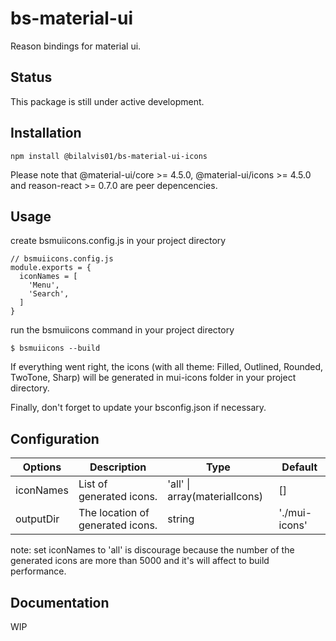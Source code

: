 # bs-material-ui
Reason bindings for material ui.

## Status

This package is still under active development.

## Installation

```
npm install @bilalvis01/bs-material-ui-icons
```

Please note that @material-ui/core >= 4.5.0, @material-ui/icons >= 4.5.0 and reason-react >= 0.7.0 are peer depencencies.

## Usage

create bsmuiicons.config.js in your project directory

```
// bsmuiicons.config.js
module.exports = {
  iconNames = [
    'Menu',
    'Search',
  ]
}
```

run the bsmuiicons command in your project directory

```
$ bsmuiicons --build
```

If everything went right, the icons (with all theme: Filled, Outlined, Rounded, TwoTone, Sharp) will be generated in mui-icons folder in your project directory.

Finally, don't forget to update your bsconfig.json if necessary.

## Configuration

| Options | Description | Type | Default |
| --- | --- | --- | --- |
| iconNames | List of generated icons. | 'all' \| array(materialIcons) | \[\] |
| outputDir | The location of generated icons. | string | './mui-icons' |

note: set iconNames to 'all' is discourage because the number of the generated icons are more than 5000 and it's will affect to build performance.

## Documentation

WIP
